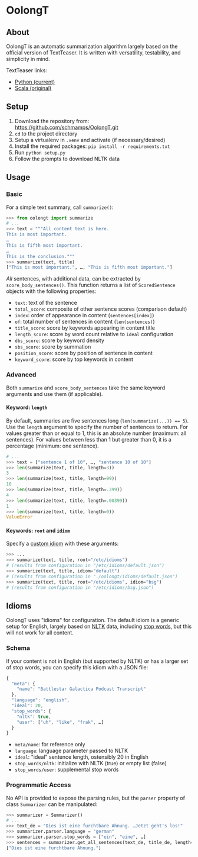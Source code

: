 # OolongT

## About

OolongT is an automatic summarization algorithm
largely based on the official version of TextTeaser.
It is written with versatility, testability, and simplicity in mind.

TextTeaser links:

* [Python (current)](https://github.com/MojoJolo/textteaser)
* [Scala (original)](https://github.com/MojoJolo/textteaser)

## Setup

1. Download the repository from:
   <https://github.com/schmamps/OolongT.git>
1. `cd` to the project directory
1. Setup a virtualenv in `.venv` and activate (if necessary/desired)
1. Install the required packages:
   `pip install -r requirements.txt`
1. Run `python setup.py`
1. Follow the prompts to download NLTK data

## Usage

### Basic

For a simple text summary, call `summarize()`:

```py
>>> from oolongt import summarize
# ...
>>> text = """All content text is here.
This is most important.
…
This is fifth most important.
…
This is the conclusion."""
>>> summarize(text, title)
["This is most important.", …, "This is fifth most important."]
```

*All* sentences, with additional data,
can be extracted by `score_body_sentences()`.
This function returns a list of `ScoredSentence` objects
with the following properties:

* `text`: text of the sentence
* `total_score`: composite of other sentence scores (comparison default)
* `index`: order of appearance in content (`sentences[index]`)
* `of`: total number of sentences in content (`len(sentences)`)
* `title_score`: score by keywords appearing in content title
* `length_score`: score by word count relative to `ideal` configuration
* `dbs_score`: score by keyword density
* `sbs_score`: score by summation
* `position_score`: score by position of sentence in content
* `keyword_score`: score by top keywords in content

### Advanced

Both `summarize` and `score_body_sentences`
take the same keyword arguments and use them (if applicable).

#### Keyword: `length`

By default, summaries are five sentences long (`len(summarize(...)) == 5`).
Use the `length` argument to specify the number of sentences to return.
For values greater than or equal to 1,
this is an absolute number (maximum: all sentences).
For values between less than 1 but greater than 0,
it is a percentage (minimum: one sentence).

```py
# ...
>>> text = ["sentence 1 of 10", …, "sentence 10 of 10"]
>>> len(summarize(text, title, length=3))
3
>>> len(summarize(text, title, length=99))
10
>>> len(summarize(text, title, length=.399))
4
>>> len(summarize(text, title, length=.00399))
1
>>> len(summarize(text, title, length=0))
ValueError
```

#### Keywords: `root` and `idiom`

Specify a [custom idiom](#Schema) with these arguments:

```py
>>> ...
>>> summarize(text, title, root="/etc/idioms")
# (results from configuration in "/etc/idioms/default.json")
>>> summarize(text, title, idiom="default")
# (results from configuration in "./oolongt/idioms/default.json")
>>> summarize(text, title, root="/etc/idioms", idiom="bsg")
# (results from configuration in "/etc/idioms/bsg.json")
```

## Idioms

OolongT uses "idioms" for configuration.
The default idiom is a generic setup for English,
largely based on [NLTK](https://www.nltk.org/) data,
including [stop words](https://en.wikipedia.org/wiki/Stop_words),
but this will not work for all content.

### Schema

If your content is not in English (but supported by NLTK)
or has a larger set of stop words,
you can specify this idiom with a JSON file:

```js
{
  "meta": {
    "name": "Battlestar Galactica Podcast Transcript"
  },
  "language": "english",
  "ideal": 20,
  "stop_words": {
    "nltk": true,
    "user": ["uh", "like", "frak", …]
  }
}
```

* `meta/name`: for reference only
* `language`: language parameter passed to NLTK
* `ideal`: "ideal" sentence length, ostensibly 20 in English
* `stop_words/nltk`: initialize with NLTK (true) or empty list (false)
* `stop_words/user`: supplemental stop words

### Programmatic Access

No API is provided to expose the parsing rules,
but the `parser` property of class `Summarizer` can be manipulated:

```py
>>> summarizer = Summarizer()
# ...
>>> text_de = "Dies ist eine furchtbare Ahnung. …Jetzt geht's los!"
>>> summarizer.parser.language = "german"
>>> summarizer.parser.stop_words = ["ein", "eine", …]
>>> sentences = summarizer.get_all_sentences(text_de, title_de, length=1)
["Dies ist eine furchtbare Ahnung."]
```
